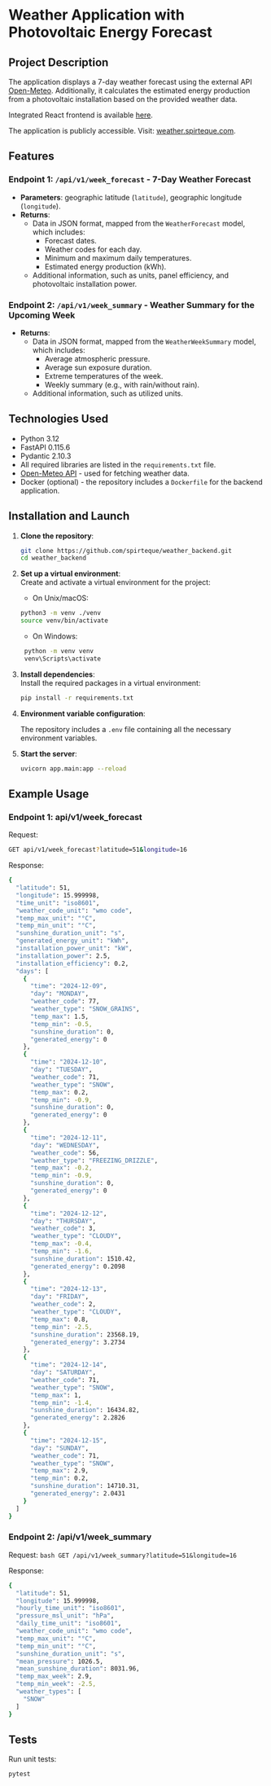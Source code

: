 # Weather Application with Photovoltaic Energy Forecast

## Project Description

The application displays a 7-day weather forecast using the external API [Open-Meteo](https://open-meteo.com). Additionally, it calculates the estimated energy production from a photovoltaic installation based on the provided weather data.

Integrated React frontend is available [here](https://github.com/spirteque/weather_frontend.git).

The application is publicly accessible. Visit: [weather.spirteque.com](www.weather.spirteque.com).

## Features

### Endpoint 1: `/api/v1/week_forecast` - 7-Day Weather Forecast

- **Parameters**: geographic latitude (`latitude`), geographic longitude (`longitude`).
- **Returns**:
  - Data in JSON format, mapped from the `WeatherForecast` model, which includes:
    - Forecast dates.
    - Weather codes for each day.
    - Minimum and maximum daily temperatures.
    - Estimated energy production (kWh).
  - Additional information, such as units, panel efficiency, and photovoltaic installation power.

### Endpoint 2: `/api/v1/week_summary` - Weather Summary for the Upcoming Week

- **Returns**:
  - Data in JSON format, mapped from the `WeatherWeekSummary` model, which includes:
    - Average atmospheric pressure.
    - Average sun exposure duration.
    - Extreme temperatures of the week.
    - Weekly summary (e.g., with rain/without rain).
  - Additional information, such as utilized units.


## Technologies Used

- Python 3.12
- FastAPI 0.115.6
- Pydantic 2.10.3
- All required libraries are listed in the `requirements.txt` file.
- [Open-Meteo API](https://open-meteo.com) - used for fetching weather data.
- Docker (optional) - the repository includes a `Dockerfile` for the backend application.


## Installation and Launch

1. **Clone the repository**:
   ```bash
   git clone https://github.com/spirteque/weather_backend.git
   cd weather_backend

2. **Set up a virtual environment**:  
   Create and activate a virtual environment for the project:

   - On Unix/macOS:
   ```bash
   python3 -m venv ./venv
   source venv/bin/activate
    ```
   - On Windows:
   ```bash
    python -m venv venv
    venv\Scripts\activate
    ```

3. **Install dependencies**:  
   Install the required packages in a virtual environment:
   ```bash
   pip install -r requirements.txt


4. **Environment variable configuration**:  

   The repository includes a `.env` file containing all the necessary environment variables.


5. **Start the server**:
   ```bash
   uvicorn app.main:app --reload

## Example Usage
### Endpoint 1: api/v1/week_forecast
Request:
```bash
GET api/v1/week_forecast?latitude=51&longitude=16
```

Response:
```bash
{
  "latitude": 51,
  "longitude": 15.999998,
  "time_unit": "iso8601",
  "weather_code_unit": "wmo code",
  "temp_max_unit": "°C",
  "temp_min_unit": "°C",
  "sunshine_duration_unit": "s",
  "generated_energy_unit": "kWh",
  "installation_power_unit": "kW",
  "installation_power": 2.5,
  "installation_efficiency": 0.2,
  "days": [
    {
      "time": "2024-12-09",
      "day": "MONDAY",
      "weather_code": 77,
      "weather_type": "SNOW_GRAINS",
      "temp_max": 1.5,
      "temp_min": -0.5,
      "sunshine_duration": 0,
      "generated_energy": 0
    },
    {
      "time": "2024-12-10",
      "day": "TUESDAY",
      "weather_code": 71,
      "weather_type": "SNOW",
      "temp_max": 0.2,
      "temp_min": -0.9,
      "sunshine_duration": 0,
      "generated_energy": 0
    },
    {
      "time": "2024-12-11",
      "day": "WEDNESDAY",
      "weather_code": 56,
      "weather_type": "FREEZING_DRIZZLE",
      "temp_max": -0.2,
      "temp_min": -0.9,
      "sunshine_duration": 0,
      "generated_energy": 0
    },
    {
      "time": "2024-12-12",
      "day": "THURSDAY",
      "weather_code": 3,
      "weather_type": "CLOUDY",
      "temp_max": -0.4,
      "temp_min": -1.6,
      "sunshine_duration": 1510.42,
      "generated_energy": 0.2098
    },
    {
      "time": "2024-12-13",
      "day": "FRIDAY",
      "weather_code": 2,
      "weather_type": "CLOUDY",
      "temp_max": 0.8,
      "temp_min": -2.5,
      "sunshine_duration": 23568.19,
      "generated_energy": 3.2734
    },
    {
      "time": "2024-12-14",
      "day": "SATURDAY",
      "weather_code": 71,
      "weather_type": "SNOW",
      "temp_max": 1,
      "temp_min": -1.4,
      "sunshine_duration": 16434.82,
      "generated_energy": 2.2826
    },
    {
      "time": "2024-12-15",
      "day": "SUNDAY",
      "weather_code": 71,
      "weather_type": "SNOW",
      "temp_max": 2.9,
      "temp_min": 0.2,
      "sunshine_duration": 14710.31,
      "generated_energy": 2.0431
    }
  ]
}
```
### Endpoint 2: /api/v1/week_summary
Request:
    ```bash
    GET /api/v1/week_summary?latitude=51&longitude=16
    ```

Response:
```bash
{
  "latitude": 51,
  "longitude": 15.999998,
  "hourly_time_unit": "iso8601",
  "pressure_msl_unit": "hPa",
  "daily_time_unit": "iso8601",
  "weather_code_unit": "wmo code",
  "temp_max_unit": "°C",
  "temp_min_unit": "°C",
  "sunshine_duration_unit": "s",
  "mean_pressure": 1026.5,
  "mean_sunshine_duration": 8031.96,
  "temp_max_week": 2.9,
  "temp_min_week": -2.5,
  "weather_types": [
    "SNOW"
  ]
}
```

## Tests
Run unit tests:
```bash
pytest
```

